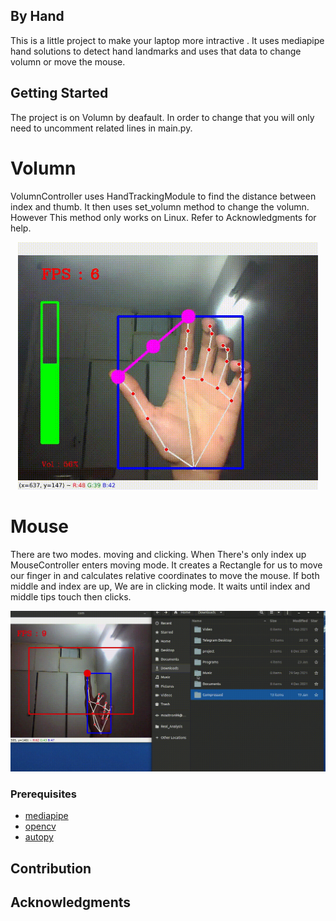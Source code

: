 ## By Hand  

This is a little project to make your laptop more intractive . It uses mediapipe hand solutions to detect hand landmarks and uses  that data to change volumn or move the mouse. 

## Getting Started 
The project is on Volumn by deafault. In order to change that you will only need to uncomment related lines in main.py. 
# Volumn 
VolumnController uses HandTrackingModule to find the distance between index and thumb. It then uses set_volumn method to change the volumn. However This method only works on Linux. Refer to Acknowledgments for help.
<p align="center">
    <img src='img/volumn.gif' width='480'/> 
</p>


# Mouse 
There are two modes. moving and clicking. When There's only index up MouseController enters moving mode. It creates a Rectangle for us to move our finger in and calculates relative coordinates to move the mouse. If both middle and index are up, We are in clicking mode. It waits until index and middle tips touch then clicks.</br>
<p align="center">
    <img src='img/mouse.gif' width='640'/> 
</p>


### Prerequisites 

* [mediapipe](https://github.com/google/mediapipe)
* [opencv](https://github.com/opencv/opencv)
* [autopy](https://github.com/autopilot-rs/autopy)

## Contribution 
## Acknowledgments
